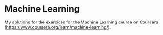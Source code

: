 # Machine Learning
My solutions for the exercices for the Machine Learning course on Coursera (https://www.coursera.org/learn/machine-learning/).
